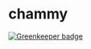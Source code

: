 # chammy

[![Greenkeeper badge](https://badges.greenkeeper.io/chammyjs/chammy.svg)](https://greenkeeper.io/)